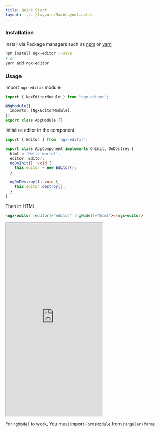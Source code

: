 ```yaml
---
title: Quick Start
layout: ../../layouts/MainLayout.astro
---
```


### Installation

Install via Package managers such as [npm][npm] or [yarn][yarn]

```bash
npm install ngx-editor --save
# or
yarn add ngx-editor
```

### Usage

Import `ngx-editor` module

```ts
import { NgxEditorModule } from 'ngx-editor';

@NgModule({
  imports: [NgxEditorModule],
})
export class AppModule {}
```

Initialize editor in the component

```ts
import { Editor } from 'ngx-editor';

export class AppComponent implements OnInit, OnDestroy {
  html = 'Hello world!';
  editor: Editor;
  ngOnInit(): void {
    this.editor = new Editor();
  }

  ngOnDestroy(): void {
    this.editor.destroy();
  }
}
```

Then in HTML

```html
<ngx-editor [editor]="editor" [ngModel]="html"></ngx-editor>
```

<iframe src="https://stackblitz.com/edit/ngx-editor-quickstart?embed=1&file=src/app/app.component.ts&hideExplorer=1&view=preview" height="600"></iframe>

For `ngModel` to work, You must import `FormsModule` from `@angular/forms`

[npm]: https://www.npmjs.com/
[yarn]: https://yarnpkg.com/lang/en/
